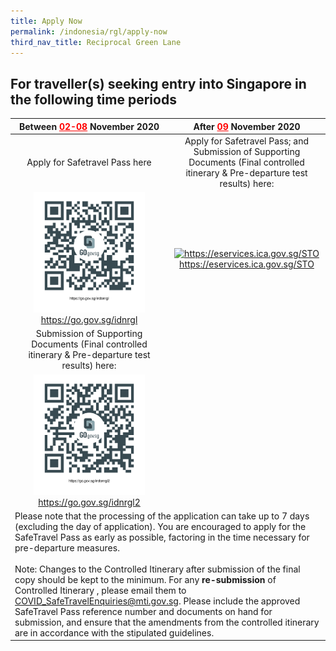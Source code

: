 ```yaml
---
title: Apply Now
permalink: /indonesia/rgl/apply-now
third_nav_title: Reciprocal Green Lane
---
```


## **For traveller(s) seeking entry into Singapore in the following time periods**

<table>
  <thead>
    <tr>
      <th  style="text-align:center;"><b>Between <span style="color:red"><u>02-08</u></span> November 2020 </b> </th>
      <th style="text-align:center;"><b>After <span style="color:red"><u>09</u></span> November 2020</b></th>
    </tr>
  </thead>
  <tbody>
    <tr>
      <td style="text-align:center;">Apply for Safetravel Pass here</td>
     <!-- <td width="50%" style="text-align:center;"><a href="https://go.gov.sg/indonrgl2">https://go.gov.sg/indonrgl2</a></td>-->
      <td width="50%" style="text-align:center;">Apply for Safetravel Pass; and<br/>
        Submission of Supporting Documents (Final controlled itinerary & Pre-departure test results) here:
    <!--  <br/> &bull; Final controlled itinerary
        <br/> &bull; Pe-departure test results-->
      </td>
    </tr>
    <tr>
      <td style="text-align:center;"><a href="https://go.gov.sg/idnrgl"><img src="/images/qr-indonrgl.png" alt="https://go.gov.sg/idnrgl" title="https://go.gov.sg/idnrgl" style="width:75%;"></a>
        <br/> <a href="https://go.gov.sg/idnrgl"> https://go.gov.sg/idnrgl</a>
      </td>
      <td style="text-align:center;"><a href="https://eservices.ica.gov.sg/STO"><img src="/images/qr-rglapp.png" alt="https://eservices.ica.gov.sg/STO" title="https://eservices.ica.gov.sg/STO" style="width:75%;"></a>
      <br/> <a href="https://eservices.ica.gov.sg/STO" >https://eservices.ica.gov.sg/STO</a>
      </td>
    </tr>
       <tr>
      <td width="50%" style="text-align:center;">Submission of Supporting Documents (Final controlled itinerary & Pre-departure test results) here: 
       <!-- <br/> &bull; 
        <br/> &bull; -->
         </td>
     <!-- <td width="50%" style="text-align:center;">Submission of Supporting Documents here:
         <br/> &bull; Final controlled itinerary
        <br/> &bull;  Pre-departure test results
        </td>-->
    </tr>
    <tr>
      <td style="text-align:center;"><a href="https://go.gov.sg/idnrgl2"><img src="/images/qr-indonrgl2.png" alt="https://go.gov.sg/idnrgl2" title="https://go.gov.sg/idnrgl2" style="width:75%;"></a>  <br/> <a href="https://go.gov.sg/idnrgl2"> https://go.gov.sg/idnrgl2</a>
      </td>
    <!--  <td><a href="https://eservices.ica.gov.sg/STO"><img src="/images/qr-rglapp.png" alt="https://eservices.ica.gov.sg/STO" title="https://eservices.ica.gov.sg/STO" style="width:75%;"></a></td>-->
    </tr>
    <tr>
      <td colspan="2">Please note that the processing of the application can take up to 7 days (excluding the day of application). You are encouraged to apply for the SafeTravel Pass as early as possible, factoring in the time necessary for pre-departure measures.<br/><br/>
        Note: Changes to the Controlled Itinerary after submission of the final copy should be kept to the minimum. For any <b>re-submission</b> of Controlled Itinerary , please email them to <a href="COVID_SafeTravelEnquiries@mti.gov.sg">COVID_SafeTravelEnquiries@mti.gov.sg</a>. Please include the approved SafeTravel Pass reference number and documents on hand for submission, and ensure that the amendments from the controlled itinerary are in accordance with the stipulated guidelines. 
      </td>
    </tr>
  </tbody>
</table>
